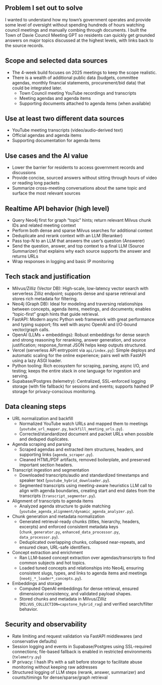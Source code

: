 ## Problem I set out to solve

I wanted to understand how my town’s government operates and provide some level of oversight without spending hundreds of hours watching council meetings and manually combing through documents. I built the Town of Davie Council Meeting GPT so residents can quickly get grounded answers on major topics discussed at the highest levels, with links back to the source records.

## Scope and selected data sources

- The 4-week build focuses on 2025 meetings to keep the scope realistic.
- There is a wealth of additional public data (budgets, committee agendas, monthly financial statements, procurement/bid data) that could be integrated later. 
  - Town Council meeting YouTube recordings and transcripts
  - Meeting agendas and agenda items
  - Supporting documents attached to agenda items (when available)
 
## Use at least two different data sources

- YouTube meeting transcripts (video/audio-derived text)
- Official agendas and agenda items
- Supporting documentation for agenda items

## Use cases and the AI value

- Lower the barrier for residents to access government records and discussions
- Provide concise, sourced answers without sitting through hours of video or reading long packets
- Summarize cross-meeting conversations about the same topic and surface the most relevant sources

## Realtime API behavior (high level)

- Query Neo4j first for graph “topic” hints; return relevant Milvus chunk IDs and related meeting context
- Perform both dense and sparse Milvus searches for additional context
- Deduplicate and rerank context with an LLM (Reranker)
- Pass top-N to an LLM that answers the user’s question (Answerer)
- Send the question, answer, and top context to a final LLM (Source Summarizer) that explains why each source supports the answer and returns URLs
- Wrap responses in logging and basic IP monitoring

## Tech stack and justification

- Milvus/Zilliz (Vector DB): High-scale, low-latency vector search with serverless Zilliz endpoint; supports dense and sparse retrieval and stores rich metadata for filtering.
- Neo4j (Graph DB): Ideal for modeling and traversing relationships between concepts, agenda items, meetings, and documents; enables “topic-first” graph hints that guide retrieval.
- FastAPI: Modern async Python web framework with great performance and typing support; fits well with async OpenAI and I/O-bound vector/graph calls.
- OpenAI (LLMs + embeddings): Robust embeddings for dense search and strong reasoning for reranking, answer generation, and source justification; response_format JSON helps keep outputs structured.
- Vercel (serverless API entrypoint via `api/index.py`): Simple deploys and automatic scaling for the online experience; pairs well with FastAPI using a lazy ASGI loader.
- Python tooling: Rich ecosystem for scraping, parsing, async I/O, and testing; keeps the entire stack in one language for ingestion and serving.
- Supabase/Postgres (telemetry): Centralized, SSL-enforced logging storage (with file fallback) for sessions and events; supports hashed IP storage for privacy-conscious monitoring.

## Data cleaning steps 

- URL normalization and backfill
  - Normalized YouTube watch URLs and mapped them to meetings (`youtube_url_mapper.py`, `backfill_meeting_urls.py`).
  - Corrected/standardized document and packet URLs when possible and deduped duplicates.
- Agenda scraping and parsing
  - Scraped agendas and extracted item structures, headers, and supporting links (`agenda_scraper.py`).
  - Cleaned HTML/PDF artifacts, removed boilerplate, and preserved important section headers.
- Transcript ingestion and segmentation
  - Downloaded transcripts/audio and standardized timestamps and speaker text (`youtube_hybrid_downloader.py`).
  - Segmented transcripts using meeting-aware heuristics LLM call to align with agenda boundaries, creating start and end dates from the transcripts (`transcript_segmenter.py`).
- Alignment of transcripts to agenda items
  - Analyzed agenda structure to guide matching (`youtube_agenda_alignment/dynamic_agenda_analyzer.py`).
- Chunk generation and metadata normalization
  - Generated retrieval-ready chunks (titles, hierarchy, headers, excerpts) and enforced consistent metadata keys (`chunk_generator.py`, `enhanced_data_processor.py`, `data_processor.py`).
  - Deduplicated overlapping chunks, collapsed near-repeats, and ensured clean, URL-safe identifiers.
- Concept extraction and enrichment
  - Ran LLM-based concept extraction over agendas/transcripts to find common subjects and hot topics.
  - Loaded tuned concepts and relationships into Neo4j, ensuring consistent slugs, types, and links to agenda items and meetings (`neo4j_*_loader*_concepts.py`).
- Embeddings and storage
  - Computed OpenAI embeddings for dense retrieval, ensured dimensional consistency, and validated payload shapes.
  - Stored chunks and metadata in Milvus/Zilliz (`MILVUS_COLLECTION=capstone_hybrid_rag`) and verified search/filter behavior.


## Security and observability

- Rate limiting and request validation via FastAPI middlewares (and conservative defaults)
- Session logging and events in Supabase/Postgres using SSL-required connections; file-based fallback is enabled in restricted environments (`telemetry.py`)
- IP privacy: I hash IPs with a salt before storage to facilitate abuse monitoring without keeping raw addresses
- Structured logging of LLM steps (rerank, answer, summarizer) and counts/timings for dense/sparse/graph retrieval 
